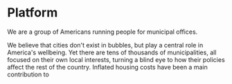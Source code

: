 # Platform

We are a group of Americans running people for municipal offices. 

We believe that cities don't exist in bubbles, but play a central role in America's wellbeing. Yet there are tens of thousands of municipalities, all focused on their own local interests, turning a blind eye to how their policies affect the rest of the country. Inflated housing costs have been a main contribution to 

